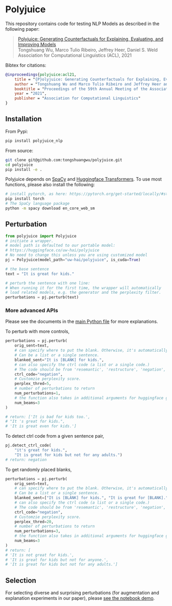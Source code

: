 # Polyjuice

This repository contains code for testing NLP Models as described in the following paper:  
>[Polyjuice: Generating Counterfactuals for Explaining, Evaluating, and Improving Models](https://homes.cs.washington.edu/~wtshuang/static/papers/2021-acl-polyjuice.pdf)  
> Tongshuang Wu, Marco Tulio Ribeiro, Jeffrey Heer, Daniel S. Weld
> Association for Computational Linguistics (ACL), 2021

Bibtex for citations:
```bibtex
@inproceedings{polyjuice:acl21,
    title = "{P}olyjuice: Generating Counterfactuals for Explaining, Evaluating, and Improving Models",
    author = "Tongshuang Wu and Marco Tulio Ribeiro and Jeffrey Heer and Daniel S. Weld",
    booktitle = "Proceedings of the 59th Annual Meeting of the Association for Computational Linguistics",
    year = "2021",
    publisher = "Association for Computational Linguistics"
}
```

## Installation

From Pypi:
```bash
pip install polyjuice_nlp
```

From source:
```bash
git clone git@github.com:tongshuangwu/polyjuice.git
cd polyjuice
pip install -e .
```

Polyjuice depends on [SpaCy](https://spacy.io/) and [Huggingface Transformers](https://huggingface.co/). To use most functions, please also install the following:

```bash
# install pytorch, as here: https://pytorch.org/get-started/locally/#start-locally
pip install torch
# The SpaCy language package
python -m spacy download en_core_web_sm
```

## Perturbation

```py
from polyjuice import Polyjuice
# initiate a wrapper.
# model path is defaulted to our portable model:
# https://huggingface.co/uw-hai/polyjuice
# No need to change this unless you are using customized model
pj = Polyjuice(model_path="uw-hai/polyjuice", is_cuda=True)

# the base sentence
text = "It is great for kids."

# perturb the sentence with one line:
# When running it for the first time, the wrapper will automatically
# load related models, e.g. the generator and the perplexity filter.
perturbations = pj.perturb(text)
```

### More advanced APIs

Please see the documents in the [main Python file](https://github.com/tongshuangwu/polyjuice/blob/main/polyjuice/polyjuice_wrapper.py) for more explanations.

To perturb with more controls,
```py
perturbations = pj.perturb(
    orig_sent=text,
    # can specify where to put the blank. Otherwise, it's automatically selected.
    # Can be a list or a single sentence.
    blanked_sent="It is [BLANK] for kids.",
    # can also specify the ctrl code (a list or a single code.)
    # The code should be from 'resemantic', 'restructure', 'negation', 'insert', 'lexical', 'shuffle', 'quantifier', 'delete'.
    ctrl_code="negation",
    # Customzie perplexity score. 
    perplex_thred=5,
    # number of perturbations to return
    num_perturbations=1,
    # the function also takes in additional arguments for huggingface generators.
    num_beams=3
)

# return: ['It is bad for kids too.',
# "It 's great for kids.",
# 'It is great even for kids.']
```

To detect ctrl code from a given sentence pair,
```py
pj.detect_ctrl_code(
    "it's great for kids.", 
    "It is great for kids but not for any adults.")
# return: negation
```


To get randomly placed blanks,
```py
perturbations = pj.perturb(
    orig_sent=text,
    # can specify where to put the blank. Otherwise, it's automatically selected.
    # Can be a list or a single sentence.
    blanked_sent=["It is [BLANK] for kids.", "It is great for [BLANK]."],
    # can also specify the ctrl code (a list or a single code.)
    # The code should be from 'resemantic', 'restructure', 'negation', 'insert', 'lexical', 'shuffle', 'quantifier', 'delete'.
    ctrl_code="negation",
    # Customzie perplexity score. 
    perplex_thred=20,
    # number of perturbations to return
    num_perturbations=3,
    # the function also takes in additional arguments for huggingface generators.
    num_beams=3
)
# return: [
# 'It is not great for kids.', 
# 'It is great for kids but not for anyone.',
# 'It is great for kids but not for any adults.']
```


## Selection

For selecting diverse and surprising perturbations (for augmentation and explanation experiments in our paper), please [see the notebook demo](https://github.com/tongshuangwu/polyjuice/blob/main/notebooks/Polyjuice%20demo.ipynb).
